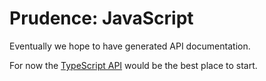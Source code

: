 Prudence: JavaScript
====================

Eventually we hope to have generated API documentation.

For now the
[TypeScript API](https://github.com/tliron/prudence/blob/main/assets/typescript/prudence/index.d.ts)
would be the best place to start.
